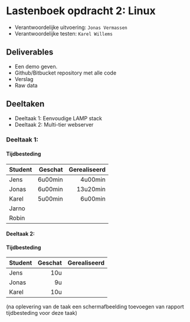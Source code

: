 # Lastenboek opdracht 2: Linux

* Verantwoordelijke uitvoering: `Jonas Vermassen`
* Verantwoordelijke testen: `Karel Willems`

## Deliverables

* Een demo geven.
* Github/Bitbucket repository met alle code
* Verslag 
* Raw data


## Deeltaken

* Deeltaak 1: Eenvoudige LAMP stack
* Deeltaak 2: Multi-tier webserver


### Deeltaak 1: 

#### Tijdbesteding

| Student  | Geschat | Gerealiseerd | 
| :---     |    ---: |         ---: |
| Jens |   6u00min |       4u00min       |
| Jonas |    6u00min    |      13u20min       |
| Karel |    5u00min    |      6u00min      |
| Jarno |         |              |
| Robin |         |              |




#### Deeltaak 2: 

#### Tijdbesteding

| Student  | Geschat | Gerealiseerd |
| :---     |    ---: |         ---: |
| Jens |    10u     |              |
| Jonas |    9u    |            |
| Karel |    10u   |              |

(na oplevering van de taak een schermafbeelding toevoegen van rapport tijdbesteding voor deze taak)
